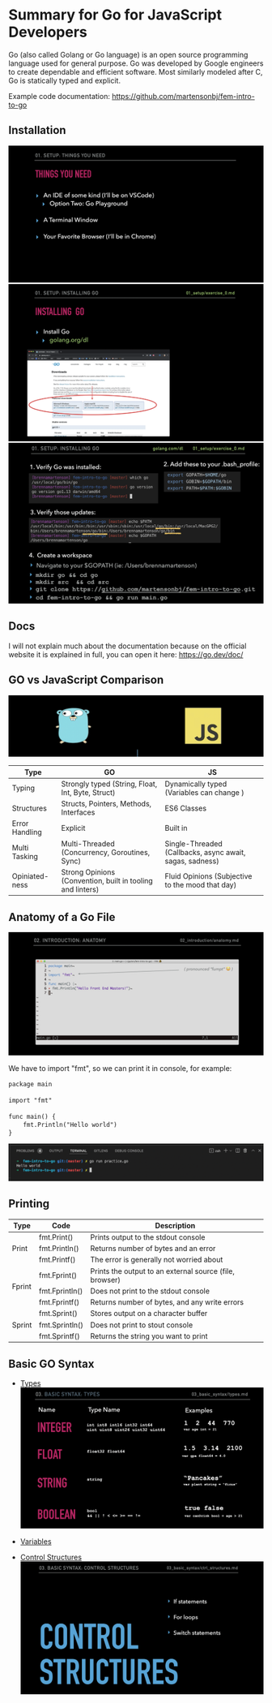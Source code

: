 # Summary for Go for JavaScript Developers
Go (also called Golang or Go language) is an open source programming language used for general purpose. Go was developed by Google engineers to create dependable and efficient software. Most similarly modeled after C, Go is statically typed and explicit.

Example code documentation: https://github.com/martensonbj/fem-intro-to-go

## Installation
![Alt text](./images/installation-1.png "Title")
![Alt text](./images/installation-2.png "Title")
![Alt text](./images/installation-3.png "Title")

## Docs
I will not explain much about the documentation because on the official website it is explained in full, you can open it here: https://go.dev/doc/

## GO vs JavaScript Comparison
![Alt text](./images/go-vs-js.png "Title")

<table>
    <thead>
        <tr>
            <th>Type</th>
            <th>GO</th>
            <th>JS</th>
        </tr>
    </thead>
    <tbody>
        <tr>
            <td>Typing</td>
            <td>Strongly typed (String, Float, Int, Byte, Struct)</td>
            <td>Dynamically typed (Variables can change )</td>
        </tr>
        <tr>
            <td>Structures</td>
            <td>Structs, Pointers, Methods, Interfaces</td>
            <td>ES6 Classes</td>
        </tr>
        <tr>
            <td>Error Handling</td>
            <td>Explicit</td>
            <td>Built in</td>
        </tr>
        <tr>
            <td>Multi Tasking</td>
            <td>Multi-Threaded (Concurrency, Goroutines, Sync)</td>
            <td>Single-Threaded (Callbacks, async await, sagas, sadness)</td>
        </tr>
        <tr>
            <td>Opiniated-ness</td>
            <td>Strong Opinions (Convention, built in tooling and linters)</td>
            <td>Fluid Opinions (Subjective to the mood that day)</td>
        </tr>
    </tbody>
</table>

## Anatomy of a Go File
![Alt text](./images/anatomy.png "Title")

We have to import "fmt", so we can print it in console, for example:
```
package main

import "fmt"

func main() {
    fmt.Println("Hello world")
}
```

![Alt text](./images/printing-example.png "Title")

## Printing

<table>
    <thead>
        <tr>
            <th>Type</th>
            <th>Code</th>
            <th>Description</th>
        </tr>
    </thead>
    <tbody>
        <tr>
            <td rowspan="4">Print</td>
        </tr>
        <tr>
            <td>fmt.Print()</td>
            <td>Prints output to the stdout console</td>
        </tr>
        <tr>
            <td>fmt.Println()</td>
            <td>Returns number of bytes and an error</td>
        </tr>
        <tr>
            <td>fmt.Printf()</td>
            <td>The error is generally not worried about</td>
        </tr>
        <tr>
            <td rowspan="4">Fprint</td>
        </tr>
        <tr>
            <td>fmt.Fprint()</td>
            <td>Prints the output to an external source (file, browser)</td>
        </tr>
        <tr>
            <td>fmt.Fprintln()</td>
            <td>Does not print to the stdout console</td>
        </tr>
        <tr>
            <td>fmt.Fprintf()</td>
            <td>Returns number of bytes, and any write errors</td>
        </tr>
        <tr>
            <td rowspan="4">Sprint</td>
        </tr>
        <tr>
            <td>fmt.Sprint()</td>
            <td>Stores output on a character buffer</td>
        </tr>
        <tr>
            <td>fmt.Sprintln()</td>
            <td>Does not print to stout console</td>
        </tr>
        <tr>
            <td>fmt.Sprintf()</td>
            <td>Returns the string you want to print</td>
    </tbody>
</table>

## Basic GO Syntax
- <a href="https://github.com/martensonbj/fem-intro-to-go/blob/master/03_basic_syntax/types.md">Types</a>
![Alt text](./images/basic-syntax-types.png "Title")

- <a href="https://github.com/martensonbj/fem-intro-to-go/blob/master/03_basic_syntax/variables.md">Variables</a>
- <a href="https://github.com/martensonbj/fem-intro-to-go/blob/master/03_basic_syntax/ctrl_structures.md">Control Structures</a>
  ![Alt text](./images/control-structure.png "Title")